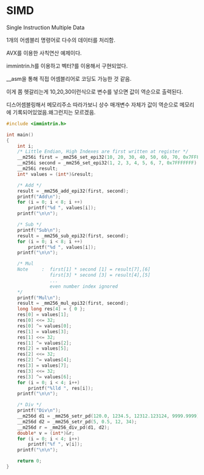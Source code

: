 # SIMD

Single Instruction Multiple Data

1개의 어셈블리 명령어로 다수의 데이터를 처리함.

AVX를 이용한 사칙연산 예제이다.

immintrin.h를 이용하고 벡터?를 이용해서 구현되었다.

__asm을 통해 직접 어셈블리어로 코딩도 가능한 것 같음.

이게 쫌 헷갈리는게 10,20,30이런식으로 변수를 넣으면 값이 역순으로 출력된다.

디스어셈블링해서 메모리주소 따라가보니 상수 매개변수 자체가 값이 역순으로 메모리에 기록되어있었음.왜그런지는 모르겠음.

```C++
#include <immintrin.h>

int main()
{
	int i;
	/* Little Endian, High Indexes are first written at register */
	__m256i first = _mm256_set_epi32(10, 20, 30, 40, 50, 60, 70, 0x7FFFFFFF);
	__m256i second = _mm256_set_epi32(1, 2, 3, 4, 5, 6, 7, 0x7FFFFFFF);
	__m256i result;
	int* values = (int*)&result;

	/* Add */
	result = _mm256_add_epi32(first, second);
	printf("Add\n");
	for (i = 0; i < 8; i ++)
		printf("%d ", values[i]);
	printf("\n\n");

	/* Sub */
	printf("Sub\n");
	result = _mm256_sub_epi32(first, second);
	for (i = 0; i < 8; i ++)
		printf("%d ", values[i]);
	printf("\n\n");

	/* Mul
	Note	 :  first[1] * second [1] = result[7],[6]
				first[3] * second [3] = result[4],[5]
				...
				even number index ignored
	*/
	printf("Mul\n");
	result = _mm256_mul_epi32(first, second);
	long long res[4] = { 0 };
	res[0] = values[1];
	res[0] <<= 32;
	res[0] ^= values[0];
	res[1] = values[3];
	res[1] <<= 32;
	res[1] ^= values[2];
	res[2] = values[5];
	res[2] <<= 32;
	res[2] ^= values[4];
	res[3] = values[7];
	res[3] <<= 32;
	res[3] ^= values[6];
	for (i = 0; i < 4; i++)
		printf("%lld ", res[i]);
	printf("\n\n");

	/* Div */
	printf("Div\n");
	__m256d d1 = _mm256_setr_pd(120.0, 1234.5, 12312.123124, 9999.9999);
	__m256d d2 = _mm256_setr_pd(5, 0.5, 12, 34);
	__m256d r = _mm256_div_pd(d1, d2);
	double* v = (int*)&r;
	for (i = 0; i < 4; i++)
		printf("%f ", v[i]);
	printf("\n\n");

	return 0;
}

```